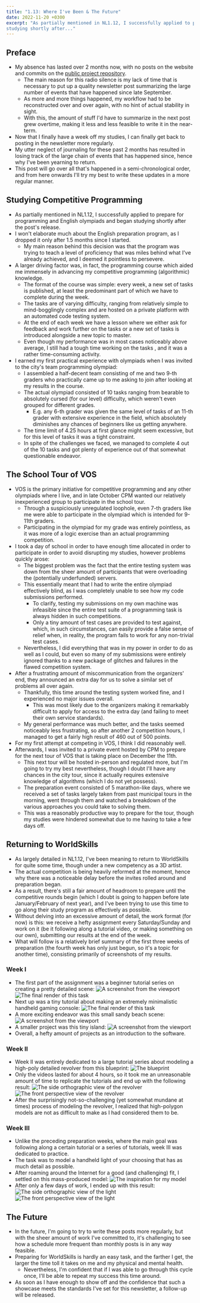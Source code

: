 ```yaml
---
title: "1.13: Where I've Been & The Future"
date: 2022-11-20 +0300
excerpt: "As partially mentioned in NL1.12, I successfully applied to prepare for programming and English olympiads and began
studying shortly after..."
---
```


## Preface

- My absence has lasted over 2 months now, with no posts on the website and commits on the
  [public project repository](https://github.com/kanpov/Blender_Public).
  - The main reason for this radio silence is my lack of time that is necessary to put up a quality newsletter post
    summarizing the large number of events that have happened since late September.
  - As more and more things happened, my workflow had to be reconstructed over and over again, with no hint of actual
    stability in sight.
  - With this, the amount of stuff I'd have to summarize in the next post grew overtime, making it less and less
    feasible to write it in the near-term.
- Now that I finally have a week off my studies, I can finally get back to posting in the newsletter more regularly.
- My utter neglect of journaling for these past 2 months has resulted in losing track of the large chain of events that
  has happened since, hence why I've been yearning to return.
- This post will go over all that's happened in a semi-chronological order, and from here onwards I'll try my
  best to write these updates in a more regular manner.

## Studying Competitive Programming

- As partially mentioned in NL1.12, I successfully applied to prepare for programming and English olympiads and began 
  studying shortly after the post's release.
- I won't elaborate much about the English preparation program, as I dropped it only after 1.5 months since I started.
  - My main reason behind this decision was that the program was trying to teach a level of proficiency that was miles
    behind what I've already achieved, and I deemed it pointless to persevere.
- A larger driving factor was, in fact, the programming course which aided me immensely in advancing my competitive
  programming (algorithmic) knowledge.
  - The format of the course was simple: every week, a new set of tasks is published, at least the predominant part of
    which we have to complete during the week.
  - The tasks are of varying difficulty, ranging from relatively simple to mind-bogglingly complex and are hosted on a
    private platform with an automated code testing system.
  - At the end of each week we have a lesson where we either ask for feedback and work further on the tasks or a new set
    of tasks is introduced alongside a new topic to master.
  - Even though my performance was in most cases noticeably above average, I still had a tough time working on the tasks
    , and it was a rather time-consuming activity.
- I earned my first practical experience with olympiads when I was invited to the city's team programming olympiad:
  - I assembled a half-decent team consisting of me and two 9-th graders who practically came up to me asking to join
    after looking at my results in the course.
  - The actual olympiad consisted of 10 tasks ranging from bearable to absolutely cursed (for our level) difficulty,
    which weren't even grouped for different grades.
    - E.g. any 6-th grader was given the same level of tasks of an 11-th grader with extensive experience in the field,
      which absolutely diminishes any chances of beginners like us getting anywhere.
  - The time limit of 4.25 hours at first glance might seem excessive, but for this level of tasks it was a tight
    constraint.
  - In spite of the challenges we faced, we managed to complete 4 out of the 10 tasks and got plenty of experience out
    of that somewhat questionable endeavor.

## The School Tour of VOS

- VOS is the primary initiative for competitive programming and any other olympiads where I live, and in late October
  CPM wanted our relatively inexperienced group to participate in the school tour.
  - Through a suspiciously unregulated loophole, even 7-th graders like me were able to participate in the olympiad
    which is intended for 9-11th graders.
  - Participating in the olympiad for my grade was entirely pointless, as it was more of a logic exercise than an actual
    programming competition.
- I took a day of school in order to have enough time allocated in order to participate in order to avoid disrupting my
  studies, however problems quickly arose:
  - The biggest problem was the fact that the entire testing system was down from the sheer amount of participants that
    were overloading the (potentially underfunded) servers.
  - This essentially meant that I had to write the entire olympiad effectively blind, as I was completely unable to see
    how my code submissions performed.
    - To clarify, testing my submissions on my own machine was infeasible since the entire test suite of a programming
      task is always hidden in such competitions.
    - Only a tiny amount of test cases are provided to test against, which, in such circumstances, can easily provide a
      false sense of relief when, in reality, the program fails to work for any non-trivial test cases.
  - Nevertheless, I did everything that was in my power in order to do as well as I could, but even so many of my
    submissions were entirely ignored thanks to a new package of glitches and failures in the flawed competition system.
- After a frustrating amount of miscommunication from the organizers' end, they announced an extra day for us to solve
  a similar set of problems all over again.
  - Thankfully, this time around the testing system worked fine, and I experienced no major issues overall.
    - This was most likely due to the organizers making it remarkably difficult to apply for access to the extra day 
      (and failing to meet their own service standards).
  - My general performance was much better, and the tasks seemed noticeably less frustrating, so after another 2
    competition hours, I managed to get a fairly high result of 460 out of 500 points.
- For my first attempt at competing in VOS, I think I did reasonably well.
- Afterwards, I was invited to a private event hosted by CPM to prepare for the next tour of VOS that is taking place on
  December the 11th.
  - This next tour will be hosted in-person and regulated more, but I'm going to try my best nevertheless, though I
    doubt I'll have any chances in the city tour, since it actually requires extensive knowledge of algorithms (which
    I do not yet possess).
  - The preparation event consisted of 5 marathon-like days, where we received a set of tasks largely taken from past
    municipal tours in the morning, went through them and watched a breakdown of the various approaches you could take
    to solving them.
  - This was a reasonably productive way to prepare for the tour, though my studies were hindered somewhat due to me
    having to take a few days off.

## Returning to WorldSkills

- As largely detailed in NL1.12, I've been meaning to return to WorldSkills for quite some time, though under a new
  competency as a 3D artist.
- The actual competition is being heavily reformed at the moment, hence why there was a noticeable delay before the
  invites rolled around and preparation began.
- As a result, there's still a fair amount of headroom to prepare until the competitive rounds begin (which I doubt is
  going to happen before late January/February of next year), and I've been trying to use this time to go along their
  study program as effectively as possible.
- Without delving into an excessive amount of detail, the work format (for now) is this: we receive a hefty assignment
  every Saturday/Sunday and work on it (be it following along a tutorial video, or making something on our own),
  submitting our results at the end of the week.
- What will follow is a relatively brief summary of the first three weeks of preparation (the fourth week has only just
  begun, so it's a topic for another time), consisting primarily of screenshots of my results.

### Week I

- The first part of the assignment was a beginner tutorial series on creating a pretty detailed scene:
![A screenshot from the viewport](/cdn/20221120/Week1Part1Viewport.png)
![The final render of this task](/cdn/20221120/Week1Part1Render.png)
- Next up was a tiny tutorial about making an extremely minimalistic handheld gaming console:
![The final render of this task](/cdn/20221120/Week1Part2Render.png)
- A more exciting endeavor was this small sandy beach scene:
![A screenshot from the viewport](/cdn/20221120/Week1Part3Viewport.png)
- A smaller project was this tiny island:
![A screenshot from the viewport](/cdn/20221120/Week1Part4Viewport.png)
- Overall, a hefty amount of projects as an introduction to the software.

### Week II

- Week II was entirely dedicated to a large tutorial series about modeling a high-poly detailed revolver from this
  blueprint:
![The blueprint](/cdn/20221120/Week2Blueprint.png)
- Only the videos lasted for about 4 hours, so it took me an unreasonable amount of time to replicate the tutorials and
  end up with the following result:
![The side orthographic view of the revolver](/cdn/20221120/Week2SideView.png)
![The front perspective view of the revolver](/cdn/20221120/Week2FrontView.png)
- After the surprisingly not-so-challenging (yet somewhat mundane at times) process of modeling the revolver, I realized
  that high-polygon models are not as difficult to make as I had considered them to be.

### Week III

- Unlike the preceding preparation weeks, where the main goal was following along a certain tutorial or a series of
  tutorials, week III was dedicated to practice.
- The task was to model a handheld light of your choosing that has as much detail as possible.
- After roaming around the Internet for a good (and challenging) fit, I settled on this mass-produced model:
![The inspiration for my model](/cdn/20221120/Week3Reference.png)
- After only a few days of work, I ended up with this result:
![The side orthographic view of the light](/cdn/20221120/Week3SideView.png)
![The front perspective view of the light](/cdn/20221120/Week3FrontView.png)

## The Future

- In the future, I'm going to try to write these posts more regularly, but with the sheer amount of work I've committed
  to, it's challenging to see how a schedule more frequent than monthly posts is in any way feasible.
- Preparing for WorldSkills is hardly an easy task, and the farther I get, the larger the time toll it takes on me and
  my physical and mental health.
  - Nevertheless, I'm confident that if I was able to go through this cycle once, I'll be able to repeat my success this
    time around.
- As soon as I have enough to show off and the confidence that such a showcase meets the standards I've set for this
  newsletter, a follow-up will be released.

